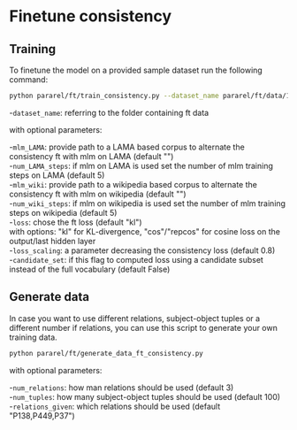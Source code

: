 # Finetune consistency

## Training

To finetune the model on a provided sample dataset run the following command:

```sh
python pararel/ft/train_consistency.py --dataset_name pararel/ft/data/100_3_P138_P37_P449/ --mlm_LAMA pararel/ft/data/100_3_P138_P37_P449/train_mlm.txt --candidate_set
```
-`dataset_name`: referring to the folder containing ft data

with optional parameters:

-`mlm_LAMA`:  provide path to a LAMA based corpus to alternate the consistency ft with mlm on LAMA (default "") \
-`num_LAMA_steps`: if mlm on LAMA is used set the number of mlm training steps on LAMA (default 5) \
-`mlm_wiki`: provide path to a wikipedia based corpus to alternate the consistency ft with mlm on wikipedia (default "")\
-`num_wiki_steps`:  if mlm on wikipedia is used set the number of mlm training steps on wikipedia (default 5) \
-`loss`: chose the ft loss (default "kl") \
with options: "kl" for KL-divergence, "cos"/"repcos" for cosine loss on the output/last hidden layer \
-`loss_scaling`: a parameter decreasing the consistency loss (default 0.8) \
-`candidate_set`: if this flag to computed loss using a candidate subset instead of the full vocabulary (default False)


## Generate data

In case you want to use different relations, subject-object tuples or a
different number if relations, you can use this script to generate your own
training data.

```sh
python pararel/ft/generate_data_ft_consistency.py
```
with optional parameters:

-`num_relations`: how man relations should be used (default 3) \
-`num_tuples`: how many subject-object tuples should be used (default 100) \
-`relations_given`: which relations should be used (default "P138,P449,P37")
